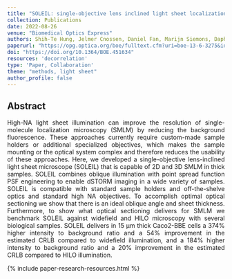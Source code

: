 ```yaml
---
title: "SOLEIL: single-objective lens inclined light sheet localization microscopy"
collection: Publications 
date: 2022-08-26
venue: "Biomedical Optics Express"
authors: Shih-Te Hung, Jelmer Cnossen, Daniel Fan, Marijn Siemons, Daphne Jurriens, Kristin Grussmayer, Oleg Soloviev, Lukas C. Kapitein, and Carlas S. Smith
paperurl: "https://opg.optica.org/boe/fulltext.cfm?uri=boe-13-6-3275&id=472719"
doi: "https://doi.org/10.1364/BOE.451634"
resources: 'decorrelation'
type: 'Paper, Collaboration'
theme: "methods, light sheet"
author_profile: false
---
```


<h2> Abstract </h2>
<p align= "justify">
High-NA light sheet illumination can improve the resolution of single-molecule localization microscopy (SMLM) by reducing the background fluorescence. These approaches currently require custom-made sample holders or additional specialized objectives, which makes the sample mounting or the optical system complex and therefore reduces the usability of these approaches. Here, we developed a single-objective lens-inclined light sheet microscope (SOLEIL) that is capable of 2D and 3D SMLM in thick samples. SOLEIL combines oblique illumination with point spread function PSF engineering to enable dSTORM imaging in a wide variety of samples. SOLEIL is compatible with standard sample holders and off-the-shelve optics and standard high NA objectives. To accomplish optimal optical sectioning we show that there is an ideal oblique angle and sheet thickness. Furthermore, to show what optical sectioning delivers for SMLM we benchmark SOLEIL against widefield and HILO microscopy with several biological samples. SOLEIL delivers in 15 μm thick Caco2-BBE cells a 374% higher intensity to background ratio and a 54% improvement in the estimated CRLB compared to widefield illumination, and a 184% higher intensity to background ratio and a 20% improvement in the estimated CRLB compared to HILO illumination.</p>

{% include paper-research-resources.html %}